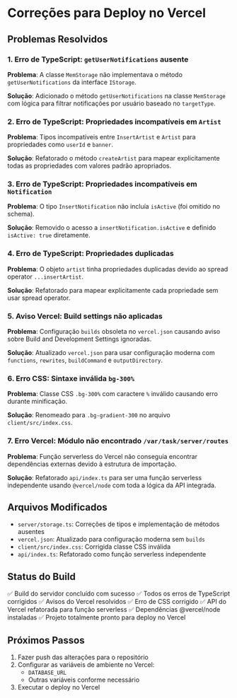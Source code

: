 # Correções para Deploy no Vercel

## Problemas Resolvidos

### 1. Erro de TypeScript: `getUserNotifications` ausente
**Problema**: A classe `MemStorage` não implementava o método `getUserNotifications` da interface `IStorage`.

**Solução**: Adicionado o método `getUserNotifications` na classe `MemStorage` com lógica para filtrar notificações por usuário baseado no `targetType`.

### 2. Erro de TypeScript: Propriedades incompatíveis em `Artist`
**Problema**: Tipos incompatíveis entre `InsertArtist` e `Artist` para propriedades como `userId` e `banner`.

**Solução**: Refatorado o método `createArtist` para mapear explicitamente todas as propriedades com valores padrão apropriados.

### 3. Erro de TypeScript: Propriedades incompatíveis em `Notification`
**Problema**: O tipo `InsertNotification` não incluía `isActive` (foi omitido no schema).

**Solução**: Removido o acesso a `insertNotification.isActive` e definido `isActive: true` diretamente.

### 4. Erro de TypeScript: Propriedades duplicadas
**Problema**: O objeto `artist` tinha propriedades duplicadas devido ao spread operator `...insertArtist`.

**Solução**: Refatorado para mapear explicitamente cada propriedade sem usar spread operator.

### 5. Aviso Vercel: Build settings não aplicadas
**Problema**: Configuração `builds` obsoleta no `vercel.json` causando aviso sobre Build and Development Settings ignoradas.

**Solução**: Atualizado `vercel.json` para usar configuração moderna com `functions`, `rewrites`, `buildCommand` e `outputDirectory`.

### 6. Erro CSS: Sintaxe inválida `bg-300%`
**Problema**: Classe CSS `.bg-300%` com caractere `%` inválido causando erro durante minificação.

**Solução**: Renomeado para `.bg-gradient-300` no arquivo `client/src/index.css`.

### 7. Erro Vercel: Módulo não encontrado `/var/task/server/routes`
**Problema**: Função serverless do Vercel não conseguia encontrar dependências externas devido à estrutura de importação.

**Solução**: Refatorado `api/index.ts` para ser uma função serverless independente usando `@vercel/node` com toda a lógica da API integrada.

## Arquivos Modificados

- `server/storage.ts`: Correções de tipos e implementação de métodos ausentes
- `vercel.json`: Atualizado para configuração moderna sem `builds`
- `client/src/index.css`: Corrigida classe CSS inválida
- `api/index.ts`: Refatorado como função serverless independente

## Status do Build

✅ Build do servidor concluído com sucesso
✅ Todos os erros de TypeScript corrigidos
✅ Avisos do Vercel resolvidos
✅ Erro de CSS corrigido
✅ API do Vercel refatorada para função serverless
✅ Dependências @vercel/node instaladas
✅ Projeto totalmente pronto para deploy no Vercel

## Próximos Passos

1. Fazer push das alterações para o repositório
2. Configurar as variáveis de ambiente no Vercel:
   - `DATABASE_URL`
   - Outras variáveis conforme necessário
3. Executar o deploy no Vercel